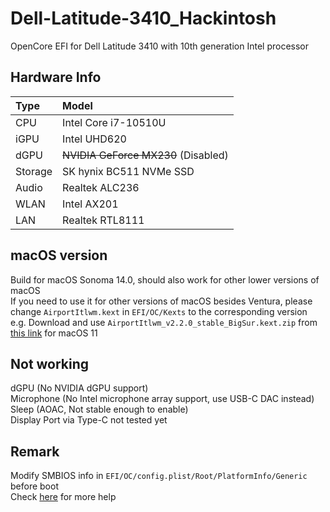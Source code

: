 # Dell-Latitude-3410_Hackintosh
OpenCore EFI for Dell Latitude 3410 with 10th generation Intel processor

## Hardware Info
|  Type  |  Model  |
|  :----  |  :----  |
|  CPU  |  Intel Core i7-10510U  |
|  iGPU  | Intel UHD620  |
|  dGPU  | ~~NVIDIA GeForce MX230~~ (Disabled)  |
|  Storage  | SK hynix BC511 NVMe SSD  |
|  Audio  | Realtek ALC236  |
|  WLAN  | Intel AX201  |
|  LAN  | Realtek RTL8111  |

## macOS version

Build for macOS Sonoma 14.0, should also work for other lower versions of macOS  
If you need to use it for other versions of macOS besides Ventura, please change `AirportItlwm.kext` in `EFI/OC/Kexts` to the corresponding version  
e.g. Download and use `AirportItlwm_v2.2.0_stable_BigSur.kext.zip` from [this link](https://github.com/OpenIntelWireless/itlwm/releases) for macOS 11


## Not working
dGPU (No NVIDIA dGPU support)  
Microphone (No Intel microphone array support, use USB-C DAC instead)  
Sleep (AOAC, Not stable enough to enable)  
Display Port via Type-C not tested yet  

## Remark
Modify SMBIOS info in `EFI/OC/config.plist/Root/PlatformInfo/Generic` before boot  
Check [here](https://dortania.github.io/OpenCore-Install-Guide/config-laptop.plist/coffee-lake-plus.html#platforminfo) for more help
